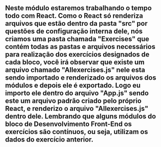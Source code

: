 ## Neste módulo estaremos trabalhando o tempo todo com React. Como o React só renderiza arquivos que estão dentro da pasta "src" por questões de configuração interna dele, nós criamos uma pasta chamada "Exercises" que contém todas as pastas e arquivos necessários para realização dos exercícios designados de cada bloco, você irá observar que existe um arquivo chamado "Allexercises.js" nele esta sendo importado e renderizado os arquivos dos módulos e depois ele é exportado. Logo eu importo ele dentro do arquivo "App.js" sendo este um arquivo padrão criado pelo próprio React, e renderizo o arquivo "Allexercises.js" dentro dele. Lembrando que alguns módulos do bloco de Desenvolvimento Front-End os exercícios são contínuos, ou seja, utilizam os dados do exercício anterior.
